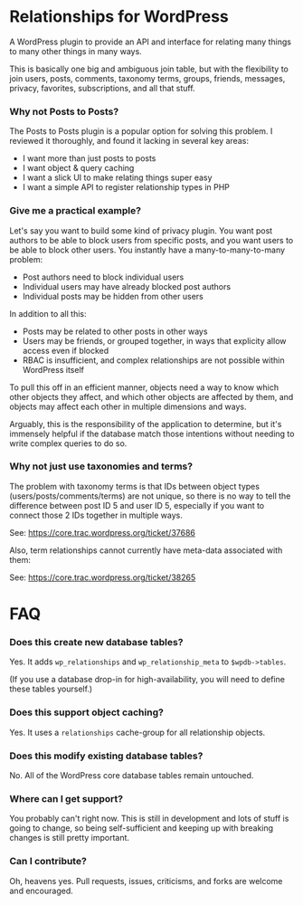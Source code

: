 # Relationships for WordPress

A WordPress plugin to provide an API and interface for relating many things to many other things in many ways.

This is basically one big and ambiguous join table, but with the flexibility to join users, posts, comments, taxonomy terms, groups, friends, messages, privacy, favorites, subscriptions, and all that stuff.

### Why not Posts to Posts?

The Posts to Posts plugin is a popular option for solving this problem. I reviewed it thoroughly, and found it lacking in several key areas:

* I want more than just posts to posts
* I want object & query caching
* I want a slick UI to make relating things super easy
* I want a simple API to register relationship types in PHP

### Give me a practical example?

Let's say you want to build some kind of privacy plugin. You want post authors to be able to block users from specific posts, and you want users to be able to block other users. You instantly have a many-to-many-to-many problem:

* Post authors need to block individual users
* Individual users may have already blocked post authors
* Individual posts may be hidden from other users

In addition to all this:

* Posts may be related to other posts in other ways
* Users may be friends, or grouped together, in ways that explicity allow access even if blocked
* RBAC is insufficient, and complex relationships are not possible within WordPress itself

To pull this off in an efficient manner, objects need a way to know which other objects they affect, and which other objects are affected by them, and objects may affect each other in multiple dimensions and ways.

Arguably, this is the responsibility of the application to determine, but it's immensely helpful if the database match those intentions without needing to write complex queries to do so.

### Why not just use taxonomies and terms?

The problem with taxonomy terms is that IDs between object types (users/posts/comments/terms) are not unique, so there is no way to tell the difference between post ID 5 and user ID 5, especially if you want to connect those 2 IDs together in multiple ways.

See: https://core.trac.wordpress.org/ticket/37686

Also, term relationships cannot currently have meta-data associated with them:

See: https://core.trac.wordpress.org/ticket/38265

# FAQ

### Does this create new database tables?

Yes. It adds `wp_relationships` and `wp_relationship_meta` to `$wpdb->tables`.

(If you use a database drop-in for high-availability, you will need to define these tables yourself.)

### Does this support object caching?

Yes. It uses a `relationships` cache-group for all relationship objects.

### Does this modify existing database tables?

No. All of the WordPress core database tables remain untouched.

### Where can I get support?

You probably can't right now. This is still in development and lots of stuff is going to change, so being self-sufficient and keeping up with breaking changes is still pretty important.

### Can I contribute?

Oh, heavens yes. Pull requests, issues, criticisms, and forks are welcome and encouraged.